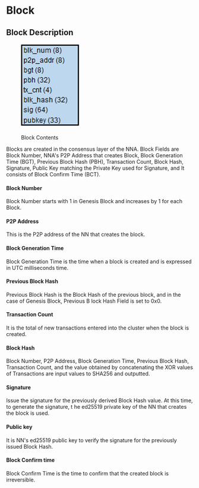 # Block

## Block Description

<figure><img src="../../../.gitbook/assets/image (1).png" alt=""><figcaption><p>Block Contents</p></figcaption></figure>

Blocks are created in the consensus layer of the NNA. Block Fields are Block Number, NNA's P2P Address that creates Block, Block Generation Time (BGT), Previous Block Hash (PBH), Transaction Count, Block Hash, Signature, Public Key matching the Private Key used for Signature, and It consists of Block Confirm Time (BCT).

#### Block Number

Block Number starts with 1 in Genesis Block and increases by 1 for each Block.

#### P2P Address

This is the P2P address of the NN that creates the block.

#### Block Generation Time

Block Generation Time is the time when a block is created and is expressed in UTC milliseconds time.

#### Previous Block Hash

Previous Block Hash is the Block Hash of the previous block, and in the case of Genesis Block, Previous B lock Hash Field is set to 0x0.

#### Transaction Count

It is the total of new transactions entered into the cluster when the block is created.

#### Block Hash

Block Number, P2P Address, Block Generation Time, Previous Block Hash, Transaction Count, and the value obtained by concatenating the XOR values of Transactions are input values to SHA256 and outputted.

#### Signature

Issue the signature for the previously derived Block Hash value. At this time, to generate the signature, t he ed25519 private key of the NN that creates the block is used.

#### Public key

It is NN's ed25519 public key to verify the signature for the previously issued Block Hash.

#### Block Confirm time

Block Confirm Time is the time to confirm that the created block is irreversible.

